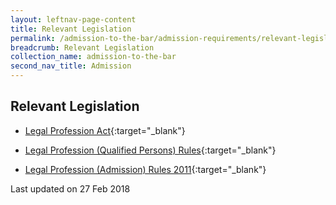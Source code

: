 ```yaml
---
layout: leftnav-page-content
title: Relevant Legislation
permalink: /admission-to-the-bar/admission-requirements/relevant-legislation/
breadcrumb: Relevant Legislation
collection_name: admission-to-the-bar
second_nav_title: Admission
---
```


Relevant Legislation
---

* [Legal Profession Act](https://sso.agc.gov.sg/Act/LPA1966){:target="_blank"}

* [Legal Profession (Qualified Persons) Rules](https://sso.agc.gov.sg/SL/161-R15?DocDate=20171130){:target="_blank"}

* [Legal Profession (Admission) Rules 2011](https://sso.agc.gov.sg/SL/LPA1966-S244-2011?DocDate=20150318){:target="_blank"}


<p class="right-side-updated">Last updated on 27 Feb 2018</p> 
